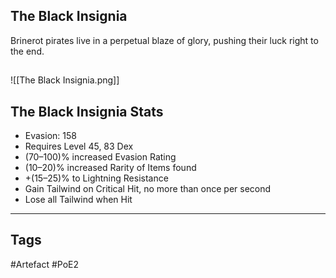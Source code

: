 ## The Black Insignia
Brinerot pirates live in a perpetual blaze of glory,
pushing their luck right to the end.
##
![[The Black Insignia.png]]
## The Black Insignia Stats
- Evasion: 158
- Requires Level 45, 83 Dex
- (70–100)% increased Evasion Rating
- (10–20)% increased Rarity of Items found
- +(15–25)% to Lightning Resistance
- Gain Tailwind on Critical Hit, no more than once per second
- Lose all Tailwind when Hit


---
## Tags
#Artefact
#PoE2